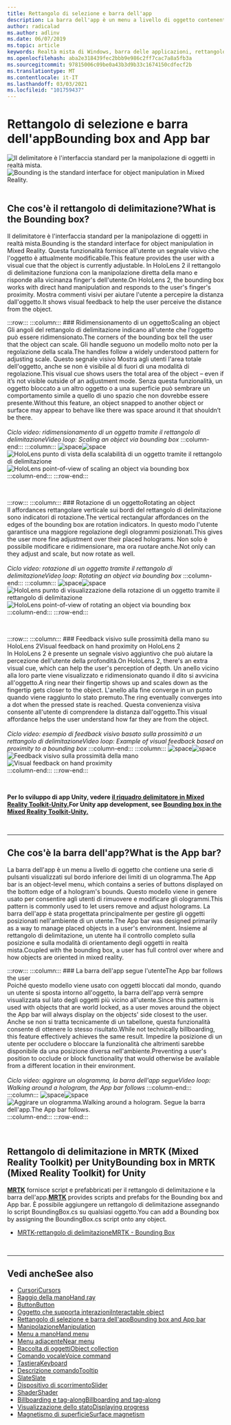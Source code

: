 ```yaml
---
title: Rettangolo di selezione e barra dell'app
description: La barra dell'app è un menu a livello di oggetto contenente una serie di pulsanti visualizzati sul bordo inferiore dei limiti di un ologramma.
author: radicalad
ms.author: adlinv
ms.date: 06/07/2019
ms.topic: article
keywords: Realtà mista di Windows, barra delle applicazioni, rettangolo di delimitazione, cuffie per realtà mista, auricolare di realtà mista di Windows, headset di realtà virtuale, HoloLens, MRTK, Toolkit realtà mista
ms.openlocfilehash: aba2e318439fec2bbb9e986c2ff7cac7a8a5fb3a
ms.sourcegitcommit: 97815006c09be0a43b3d9b33c1674150cdfecf2b
ms.translationtype: MT
ms.contentlocale: it-IT
ms.lasthandoff: 03/03/2021
ms.locfileid: "101759437"
---
```

# <a name="bounding-box-and-app-bar"></a><span data-ttu-id="06a04-104">Rettangolo di selezione e barra dell'app</span><span class="sxs-lookup"><span data-stu-id="06a04-104">Bounding box and App bar</span></span>
<span data-ttu-id="06a04-105">![Il delimitatore è l'interfaccia standard per la manipolazione di oggetti in realtà mista.](images/UX_Hero_BoundingBox.jpg)</span><span class="sxs-lookup"><span data-stu-id="06a04-105">![Bounding is the standard interface for object manipulation in Mixed Reality.](images/UX_Hero_BoundingBox.jpg)</span></span><br>
<br>

## <a name="what-is-the-bounding-box"></a><span data-ttu-id="06a04-106">Che cos'è il rettangolo di delimitazione?</span><span class="sxs-lookup"><span data-stu-id="06a04-106">What is the Bounding box?</span></span>

<span data-ttu-id="06a04-107">Il delimitatore è l'interfaccia standard per la manipolazione di oggetti in realtà mista.</span><span class="sxs-lookup"><span data-stu-id="06a04-107">Bounding is the standard interface for object manipulation in Mixed Reality.</span></span> <span data-ttu-id="06a04-108">Questa funzionalità fornisce all'utente un segnale visivo che l'oggetto è attualmente modificabile.</span><span class="sxs-lookup"><span data-stu-id="06a04-108">This feature provides the user with a visual cue that the object is currently adjustable.</span></span> <span data-ttu-id="06a04-109">In HoloLens 2 il rettangolo di delimitazione funziona con la manipolazione diretta della mano e risponde alla vicinanza finger's dell'utente.</span><span class="sxs-lookup"><span data-stu-id="06a04-109">On HoloLens 2, the bounding box works with direct hand manipulation and responds to the user's finger's proximity.</span></span> <span data-ttu-id="06a04-110">Mostra commenti visivi per aiutare l'utente a percepire la distanza dall'oggetto.</span><span class="sxs-lookup"><span data-stu-id="06a04-110">It shows visual feedback to help the user perceive the distance from the object.</span></span>

:::row:::
    :::column:::
        ### <a name="scaling-an-objectbr"></a><span data-ttu-id="06a04-111">Ridimensionamento di un oggetto</span><span class="sxs-lookup"><span data-stu-id="06a04-111">Scaling an object</span></span><br>
        <span data-ttu-id="06a04-112">Gli angoli del rettangolo di delimitazione indicano all'utente che l'oggetto può essere ridimensionato.</span><span class="sxs-lookup"><span data-stu-id="06a04-112">The corners of the bounding box tell the user that the object can scale.</span></span> <span data-ttu-id="06a04-113">Gli handle seguono un modello molto noto per la regolazione della scala.</span><span class="sxs-lookup"><span data-stu-id="06a04-113">The handles follow a widely understood pattern for adjusting scale.</span></span> <span data-ttu-id="06a04-114">Questo segnale visivo Mostra agli utenti l'area totale dell'oggetto, anche se non è visibile al di fuori di una modalità di regolazione.</span><span class="sxs-lookup"><span data-stu-id="06a04-114">This visual cue shows users the total area of the object – even if it’s not visible outside of an adjustment mode.</span></span> <span data-ttu-id="06a04-115">Senza questa funzionalità, un oggetto bloccato a un altro oggetto o a una superficie può sembrare un comportamento simile a quello di uno spazio che non dovrebbe essere presente.</span><span class="sxs-lookup"><span data-stu-id="06a04-115">Without this feature, an object snapped to another object or surface may appear to behave like there was space around it that shouldn’t be there.</span></span><br>
        <br>
        <span data-ttu-id="06a04-116">*Ciclo video: ridimensionamento di un oggetto tramite il rettangolo di delimitazione*</span><span class="sxs-lookup"><span data-stu-id="06a04-116">*Video loop: Scaling an object via bounding box*</span></span>
    :::column-end:::
        :::column:::
        <span data-ttu-id="06a04-117">![space](images/spacer-20x582.png)</span><span class="sxs-lookup"><span data-stu-id="06a04-117">![space](images/spacer-20x582.png)</span></span><br>
       <span data-ttu-id="06a04-118">![HoloLens punto di vista della scalabilità di un oggetto tramite il rettangolo di delimitazione](images/HoloLens2_BoundingBox.gif)</span><span class="sxs-lookup"><span data-stu-id="06a04-118">![HoloLens point-of-view of scaling an object via bounding box](images/HoloLens2_BoundingBox.gif)</span></span><br>
    :::column-end:::
:::row-end:::

<br>

:::row:::
    :::column:::
        ### <a name="rotating-an-objectbr"></a><span data-ttu-id="06a04-119">Rotazione di un oggetto</span><span class="sxs-lookup"><span data-stu-id="06a04-119">Rotating an object</span></span><br>
        <span data-ttu-id="06a04-120">Il affordances rettangolare verticale sui bordi del rettangolo di delimitazione sono indicatori di rotazione.</span><span class="sxs-lookup"><span data-stu-id="06a04-120">The vertical rectangular affordances on the edges of the bounding box are rotation indicators.</span></span> <span data-ttu-id="06a04-121">In questo modo l'utente garantisce una maggiore regolazione degli ologrammi posizionati.</span><span class="sxs-lookup"><span data-stu-id="06a04-121">This gives the user more fine adjustment over their placed holograms.</span></span> <span data-ttu-id="06a04-122">Non solo è possibile modificare e ridimensionare, ma ora ruotare anche.</span><span class="sxs-lookup"><span data-stu-id="06a04-122">Not only can they adjust and scale, but now rotate as well.</span></span><br>
        <br>
        <span data-ttu-id="06a04-123">*Ciclo video: rotazione di un oggetto tramite il rettangolo di delimitazione*</span><span class="sxs-lookup"><span data-stu-id="06a04-123">*Video loop: Rotating an object via bounding box*</span></span>
    :::column-end:::
        :::column:::
        <span data-ttu-id="06a04-124">![space](images/spacer-20x582.png)</span><span class="sxs-lookup"><span data-stu-id="06a04-124">![space](images/spacer-20x582.png)</span></span><br>
       <span data-ttu-id="06a04-125">![HoloLens punto di visualizzazione della rotazione di un oggetto tramite il rettangolo di delimitazione](images/HoloLens2_BoundingBox_Rotate.gif)</span><span class="sxs-lookup"><span data-stu-id="06a04-125">![HoloLens point-of-view of rotating an object via bounding box](images/HoloLens2_BoundingBox_Rotate.gif)</span></span><br>
    :::column-end:::
:::row-end:::

<br>

:::row:::
    :::column:::
        ### <a name="visual-feedback-on-hand-proximity-on-hololens-2br"></a><span data-ttu-id="06a04-126">Feedback visivo sulle prossimità della mano su HoloLens 2</span><span class="sxs-lookup"><span data-stu-id="06a04-126">Visual feedback on hand proximity on HoloLens 2</span></span><br>
        <span data-ttu-id="06a04-127">In HoloLens 2 è presente un segnale visivo aggiuntivo che può aiutare la percezione dell'utente della profondità.</span><span class="sxs-lookup"><span data-stu-id="06a04-127">On HoloLens 2, there's an extra visual cue, which can help the user's perception of depth.</span></span> <span data-ttu-id="06a04-128">Un anello vicino alla loro parte viene visualizzato e ridimensionato quando il dito si avvicina all'oggetto.</span><span class="sxs-lookup"><span data-stu-id="06a04-128">A ring near their fingertip shows up and scales down as the fingertip gets closer to the object.</span></span> <span data-ttu-id="06a04-129">L'anello alla fine converge in un punto quando viene raggiunto lo stato premuto.</span><span class="sxs-lookup"><span data-stu-id="06a04-129">The ring eventually converges into a dot when the pressed state is reached.</span></span> <span data-ttu-id="06a04-130">Questa convenienza visiva consente all'utente di comprendere la distanza dall'oggetto.</span><span class="sxs-lookup"><span data-stu-id="06a04-130">This visual affordance helps the user understand how far they are from the object.</span></span><br>
        <br>
        <span data-ttu-id="06a04-131">*Ciclo video: esempio di feedback visivo basato sulla prossimità a un rettangolo di delimitazione*</span><span class="sxs-lookup"><span data-stu-id="06a04-131">*Video loop: Example of visual feedback based on proximity to a bounding box*</span></span>
    :::column-end:::
        :::column:::
        <span data-ttu-id="06a04-132">![space](images/spacer-20x582.png)</span><span class="sxs-lookup"><span data-stu-id="06a04-132">![space](images/spacer-20x582.png)</span></span><br>
       <span data-ttu-id="06a04-133">![Feedback visivo sulla prossimità della mano](images/HoloLens2_Proximity.gif)</span><span class="sxs-lookup"><span data-stu-id="06a04-133">![Visual feedback on hand proximity](images/HoloLens2_Proximity.gif)</span></span><br>
    :::column-end:::
:::row-end:::

<br>

<span data-ttu-id="06a04-134">**Per lo sviluppo di app Unity, vedere [il riquadro delimitatore in Mixed Reality Toolkit-Unity.](https://microsoft.github.io/MixedRealityToolkit-Unity/Documentation/README_BoundingBox.html)**</span><span class="sxs-lookup"><span data-stu-id="06a04-134">**For Unity app development, see [Bounding box in the Mixed Reality Toolkit-Unity.](https://microsoft.github.io/MixedRealityToolkit-Unity/Documentation/README_BoundingBox.html)**</span></span>

<br>

---

## <a name="what-is-the-app-bar"></a><span data-ttu-id="06a04-135">Che cos'è la barra dell'app?</span><span class="sxs-lookup"><span data-stu-id="06a04-135">What is the App bar?</span></span>

<span data-ttu-id="06a04-136">La barra dell'app è un menu a livello di oggetto che contiene una serie di pulsanti visualizzati sul bordo inferiore dei limiti di un ologramma.</span><span class="sxs-lookup"><span data-stu-id="06a04-136">The App bar is an object-level menu, which contains a series of buttons displayed on the bottom edge of a hologram's bounds.</span></span> <span data-ttu-id="06a04-137">Questo modello viene in genere usato per consentire agli utenti di rimuovere e modificare gli ologrammi.</span><span class="sxs-lookup"><span data-stu-id="06a04-137">This pattern is commonly used to let users remove and adjust holograms.</span></span> <span data-ttu-id="06a04-138">La barra dell'app è stata progettata principalmente per gestire gli oggetti posizionati nell'ambiente di un utente.</span><span class="sxs-lookup"><span data-stu-id="06a04-138">The App bar was designed primarily as a way to manage placed objects in a user's environment.</span></span> <span data-ttu-id="06a04-139">Insieme al rettangolo di delimitazione, un utente ha il controllo completo sulla posizione e sulla modalità di orientamento degli oggetti in realtà mista.</span><span class="sxs-lookup"><span data-stu-id="06a04-139">Coupled with the bounding box, a user has full control over where and how objects are oriented in mixed reality.</span></span>

:::row:::
    :::column:::
        ### <a name="the-app-bar-follows-the-userbr"></a><span data-ttu-id="06a04-140">La barra dell'app segue l'utente</span><span class="sxs-lookup"><span data-stu-id="06a04-140">The App bar follows the user</span></span><br>
        <span data-ttu-id="06a04-141">Poiché questo modello viene usato con oggetti bloccati dal mondo, quando un utente si sposta intorno all'oggetto, la barra dell'app verrà sempre visualizzata sul lato degli oggetti più vicino all'utente.</span><span class="sxs-lookup"><span data-stu-id="06a04-141">Since this pattern is used with objects that are world locked, as a user moves around the object the App bar will always display on the objects' side closest to the user.</span></span> <span data-ttu-id="06a04-142">Anche se non si tratta tecnicamente di un tabellone, questa funzionalità consente di ottenere lo stesso risultato.</span><span class="sxs-lookup"><span data-stu-id="06a04-142">While not technically billboarding, this feature effectively achieves the same result.</span></span> <span data-ttu-id="06a04-143">Impedire la posizione di un utente per occludere o bloccare la funzionalità che altrimenti sarebbe disponibile da una posizione diversa nell'ambiente.</span><span class="sxs-lookup"><span data-stu-id="06a04-143">Preventing a user's position to occlude or block functionality that would otherwise be available from a different location in their environment.</span></span> <br>
        <br>
        <span data-ttu-id="06a04-144">*Ciclo video: aggirare un ologramma, la barra dell'app segue*</span><span class="sxs-lookup"><span data-stu-id="06a04-144">*Video loop: Walking around a hologram, the App bar follows*</span></span>
    :::column-end:::
        :::column:::
        <span data-ttu-id="06a04-145">![space](images/spacer-20x582.png)</span><span class="sxs-lookup"><span data-stu-id="06a04-145">![space](images/spacer-20x582.png)</span></span><br>
       <span data-ttu-id="06a04-146">![Aggirare un ologramma.</span><span class="sxs-lookup"><span data-stu-id="06a04-146">![Walking around a hologram.</span></span> <span data-ttu-id="06a04-147">Segue la barra dell'app.](images/HoloLens2_AppBarFollowing.gif)</span><span class="sxs-lookup"><span data-stu-id="06a04-147">The App bar follows.](images/HoloLens2_AppBarFollowing.gif)</span></span><br>
    :::column-end:::
:::row-end:::

<br>


## <a name="bounding-box-in-mrtk-mixed-reality-toolkit-for-unity"></a><span data-ttu-id="06a04-148">Rettangolo di delimitazione in MRTK (Mixed Reality Toolkit) per Unity</span><span class="sxs-lookup"><span data-stu-id="06a04-148">Bounding box in MRTK (Mixed Reality Toolkit) for Unity</span></span>
<span data-ttu-id="06a04-149">**[MRTK](https://github.com/Microsoft/MixedRealityToolkit-Unity)** fornisce script e prefabbricati per il rettangolo di delimitazione e la barra dell'app.</span><span class="sxs-lookup"><span data-stu-id="06a04-149">**[MRTK](https://github.com/Microsoft/MixedRealityToolkit-Unity)** provides scripts and prefabs for the Bounding box and App bar.</span></span> <span data-ttu-id="06a04-150">È possibile aggiungere un rettangolo di delimitazione assegnando lo script BoundingBox.cs su qualsiasi oggetto.</span><span class="sxs-lookup"><span data-stu-id="06a04-150">You can add a Bounding box by assigning the BoundingBox.cs script onto any object.</span></span>

* [<span data-ttu-id="06a04-151">MRTK-rettangolo di delimitazione</span><span class="sxs-lookup"><span data-stu-id="06a04-151">MRTK - Bounding Box</span></span>](https://docs.microsoft.com/windows/mixed-reality/mrtk-docs/features/ux-building-blocks/bounding-box.md)


<br>

---


## <a name="see-also"></a><span data-ttu-id="06a04-152">Vedi anche</span><span class="sxs-lookup"><span data-stu-id="06a04-152">See also</span></span>

* [<span data-ttu-id="06a04-153">Cursori</span><span class="sxs-lookup"><span data-stu-id="06a04-153">Cursors</span></span>](cursors.md)
* [<span data-ttu-id="06a04-154">Raggio della mano</span><span class="sxs-lookup"><span data-stu-id="06a04-154">Hand ray</span></span>](point-and-commit.md)
* [<span data-ttu-id="06a04-155">Button</span><span class="sxs-lookup"><span data-stu-id="06a04-155">Button</span></span>](button.md)
* [<span data-ttu-id="06a04-156">Oggetto che supporta interazioni</span><span class="sxs-lookup"><span data-stu-id="06a04-156">Interactable object</span></span>](interactable-object.md)
* [<span data-ttu-id="06a04-157">Rettangolo di selezione e barra dell'app</span><span class="sxs-lookup"><span data-stu-id="06a04-157">Bounding box and App bar</span></span>](app-bar-and-bounding-box.md)
* [<span data-ttu-id="06a04-158">Manipolazione</span><span class="sxs-lookup"><span data-stu-id="06a04-158">Manipulation</span></span>](direct-manipulation.md)
* [<span data-ttu-id="06a04-159">Menu a mano</span><span class="sxs-lookup"><span data-stu-id="06a04-159">Hand menu</span></span>](hand-menu.md)
* [<span data-ttu-id="06a04-160">Menu adiacente</span><span class="sxs-lookup"><span data-stu-id="06a04-160">Near menu</span></span>](near-menu.md)
* [<span data-ttu-id="06a04-161">Raccolta di oggetti</span><span class="sxs-lookup"><span data-stu-id="06a04-161">Object collection</span></span>](object-collection.md)
* [<span data-ttu-id="06a04-162">Comando vocale</span><span class="sxs-lookup"><span data-stu-id="06a04-162">Voice command</span></span>](voice-input.md)
* [<span data-ttu-id="06a04-163">Tastiera</span><span class="sxs-lookup"><span data-stu-id="06a04-163">Keyboard</span></span>](keyboard.md)
* [<span data-ttu-id="06a04-164">Descrizione comando</span><span class="sxs-lookup"><span data-stu-id="06a04-164">Tooltip</span></span>](tooltip.md)
* [<span data-ttu-id="06a04-165">Slate</span><span class="sxs-lookup"><span data-stu-id="06a04-165">Slate</span></span>](slate.md)
* [<span data-ttu-id="06a04-166">Dispositivo di scorrimento</span><span class="sxs-lookup"><span data-stu-id="06a04-166">Slider</span></span>](slider.md)
* [<span data-ttu-id="06a04-167">Shader</span><span class="sxs-lookup"><span data-stu-id="06a04-167">Shader</span></span>](shader.md)
* [<span data-ttu-id="06a04-168">Billboarding e tag-along</span><span class="sxs-lookup"><span data-stu-id="06a04-168">Billboarding and tag-along</span></span>](billboarding-and-tag-along.md)
* [<span data-ttu-id="06a04-169">Visualizzazione dello stato</span><span class="sxs-lookup"><span data-stu-id="06a04-169">Displaying progress</span></span>](progress.md)
* [<span data-ttu-id="06a04-170">Magnetismo di superficie</span><span class="sxs-lookup"><span data-stu-id="06a04-170">Surface magnetism</span></span>](surface-magnetism.md)
